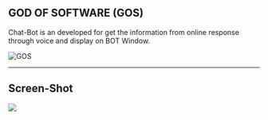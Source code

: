 ## **GOD OF SOFTWARE (GOS)**

Chat-Bot is an developed for get the information from online response through voice and display on BOT Window.

![GOS](https://user-images.githubusercontent.com/113298736/208358681-bd7f1a0c-c0cc-4a54-a9fe-2813da51ce18.png)

---

## Screen-Shot

![](https://33333.cdn.cke-cs.com/kSW7V9NHUXugvhoQeFaf/images/a196a4b2d9171531b7fba9c3329556eece232bf739691573.jpg)

